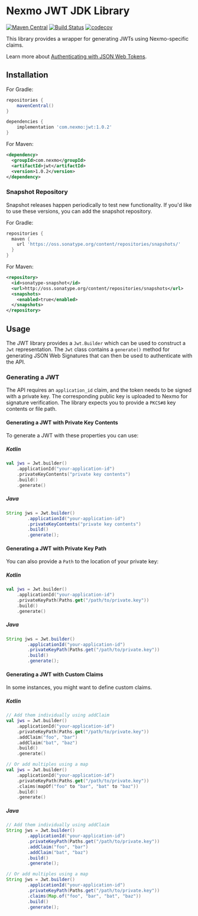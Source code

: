# Nexmo JWT JDK Library

[![Maven Central](https://img.shields.io/maven-central/v/com.nexmo/jwt.svg?label=Maven%20Central)](https://search.maven.org/search?q=g:%22com.nexmo%22%20AND%20a:%22jwtr%22)
[![Build Status](https://travis-ci.org/Nexmo/nexmo-jwt-jdk.svg?branch=main)](https://travis-ci.org/Nexmo/nexmo-jwt-jdk)
[![codecov](https://codecov.io/gh/Nexmo/nexmo-jwt-jdk/branch/master/graph/badge.svg)](https://codecov.io/gh/Nexmo/nexmo-jwt-jdk)

This library provides a wrapper for generating JWTs using Nexmo-specific claims.

Learn more about [Authenticating with JSON Web Tokens](https://developer.nexmo.com/concepts/guides/authentication#json-web-tokens-jwt).

## Installation

For Gradle:

```groovy
repositories {
    mavenCentral()
}

dependencies {
    implementation 'com.nexmo:jwt:1.0.2'
}
```

For Maven:

```xml
<dependency>
  <groupId>com.nexmo</groupId>
  <artifactId>jwt</artifactId>
  <version>1.0.2</version>
</dependency>
```

### Snapshot Repository

Snapshot releases happen periodically to test new functionality. If you'd like to use these versions, you can add the snapshot repository.

For Gradle:

```groovy
repositories {
  maven {
    url 'https://oss.sonatype.org/content/repositories/snapshots/'
  }
}
```

For Maven:

```xml
<repository>
  <id>sonatype-snapshot</id>
  <url>http://oss.sonatype.org/content/repositories/snapshots</url>
  <snapshots>
    <enabled>true</enabled>
  </snapshots>
</repository>
```

## Usage

The JWT library provides a `Jwt.Builder` which can be used to construct a `Jwt` representation. The `Jwt` class contains a `generate()` method for generating JSON Web Signatures that can then be used to authenticate with the API.

### Generating a JWT

The API requires an `application_id` claim, and the token needs to be signed with a private key. The corresponding public key is uploaded to Nexmo for signature verification. The library expects you to provide a `PKCS#8` key contents or file path.

#### Generating a JWT with Private Key Contents

To generate a JWT with these properties you can use:

##### Kotlin

```kotlin
val jws = Jwt.builder()
    .applicationId("your-application-id")
    .privateKeyContents("private key contents")
    .build()
    .generate()
```

##### Java

```java
String jws = Jwt.builder()
        .applicationId("your-application-id")
        .privateKeyContents("private key contents")
        .build()
        .generate();
```

#### Generating a JWT with Private Key Path

You can also provide a `Path` to the location of your private key:

##### Kotlin

```kotlin
val jws = Jwt.builder()
    .applicationId("your-application-id")
    .privateKeyPath(Paths.get("/path/to/private.key"))
    .build()
    .generate()
```

##### Java

```java
String jws = Jwt.builder()
        .applicationId("your-application-id")
        .privateKeyPath(Paths.get("/path/to/private.key"))
        .build()
        .generate();
```

#### Generating a JWT with Custom Claims

In some instances, you might want to define custom claims.

##### Kotlin

```kotlin
// Add them individually using addClaim
val jws = Jwt.builder()
    .applicationId("your-application-id")
    .privateKeyPath(Paths.get("/path/to/private.key"))
    .addClaim("foo", "bar")
    .addClaim("bat", "baz")
    .build()
    .generate()

// Or add multiples using a map
val jws = Jwt.builder()
    .applicationId("your-application-id")
    .privateKeyPath(Paths.get("/path/to/private.key"))
    .claims(mapOf("foo" to "bar", "bat" to "baz"))
    .build()
    .generate()
```

##### Java

```java
// Add them individually using addClaim
String jws = Jwt.builder()
        .applicationId("your-application-id")
        .privateKeyPath(Paths.get("/path/to/private.key"))
        .addClaim("foo", "bar")
        .addClaim("bat", "baz")
        .build()
        .generate();

// Or add multiples using a map
String jws = Jwt.builder()
        .applicationId("your-application-id")
        .privateKeyPath(Paths.get("/path/to/private.key"))
        .claims(Map.of("foo", "bar", "bat", "baz"))
        .build()
        .generate();
```

